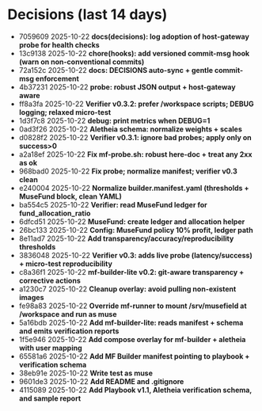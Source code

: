 # Decisions (last 14 days)

- 7059609 2025-10-22 **docs(decisions): log adoption of host-gateway probe for health checks**
- 13c9138 2025-10-22 **chore(hooks): add versioned commit-msg hook (warn on non-conventional commits)**
- 72a152c 2025-10-22 **docs: DECISIONS auto-sync + gentle commit-msg enforcement**
- 4b37231 2025-10-22 **probe: robust JSON output + host-gateway aware**
- ff8a3fa 2025-10-22 **Verifier v0.3.2: prefer /workspace scripts; DEBUG logging; relaxed micro-test**
- 1d3f7c8 2025-10-22 **debug: print metrics when DEBUG=1**
- 0ad3f26 2025-10-22 **Aletheia schema: normalize weights + scales**
- d0828f2 2025-10-22 **Verifier v0.3.1: ignore bad probes; apply only on success>0**
- a2a18ef 2025-10-22 **Fix mf-probe.sh: robust here-doc + treat any 2xx as ok**
- 968bad0 2025-10-22 **Fix probe; normalize manifest; verifier v0.3 clean**
- e240004 2025-10-22 **Normalize builder.manifest.yaml (thresholds + MuseFund block, clean YAML)**
- ba554c5 2025-10-22 **Verifier: read MuseFund ledger for fund_allocation_ratio**
- 6dfcd51 2025-10-22 **MuseFund: create ledger and allocation helper**
- 26bc133 2025-10-22 **Config: MuseFund policy 10% profit, ledger path**
- 8e11ad7 2025-10-22 **Add transparency/accuracy/reproducibility thresholds**
- 3836048 2025-10-22 **Verifier v0.3: adds live probe (latency/success) + micro-test reproducibility**
- c8a36f1 2025-10-22 **mf-builder-lite v0.2: git-aware transparency + corrective actions**
- a1230c7 2025-10-22 **Cleanup overlay: avoid pulling non-existent images**
- fe98a83 2025-10-22 **Override mf-runner to mount /srv/musefield at /workspace and run as muse**
- 5a16bdb 2025-10-22 **Add mf-builder-lite: reads manifest + schema and emits verification reports**
- 1f5e946 2025-10-22 **Add compose overlay for mf-builder + aletheia with user mapping**
- 65581a6 2025-10-22 **Add MF Builder manifest pointing to playbook + verification schema**
- 38eb91e 2025-10-22 **Write test as muse**
- 9601de3 2025-10-22 **Add README and .gitignore**
- 4115089 2025-10-22 **Add Playbook v1.1, Aletheia verification schema, and sample report**
